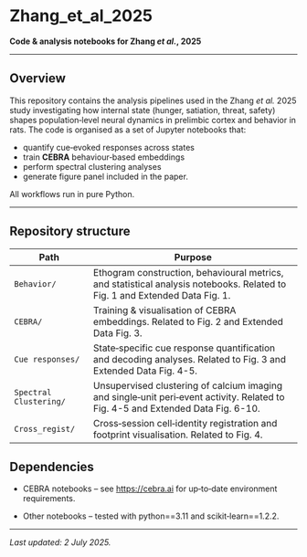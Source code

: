 # Zhang\_et\_al\_2025

**Code & analysis notebooks for Zhang *****et al.*****, 2025**

---

## Overview

This repository contains the analysis pipelines used in the Zhang *et al.* 2025 study investigating how internal state (hunger, satiation, threat, safety) shapes population‑level neural dynamics in prelimbic cortex and behavior in rats.
The code is organised as a set of Jupyter notebooks that:

* quantify cue‑evoked responses across states
* train **CEBRA** behaviour‑based embeddings
* perform spectral clustering analyses
* generate figure panel included in the paper.

All workflows run in pure Python.

---

## Repository structure

| Path                   | Purpose                                                                                                  |
| ---------------------- | -------------------------------------------------------------------------------------------------------- |
| `Behavior/`            | Ethogram construction, behavioural metrics, and statistical analysis notebooks. Related to Fig. 1 and Extended Data Fig. 1.                          |
| `CEBRA/`               | Training & visualisation of CEBRA embeddings. Related to Fig. 2 and Extended Data Fig. 3. |
| `Cue responses/`       | State‑specific cue response quantification and decoding analyses. Related to Fig. 3 and Extended Data Fig. 4-5.         |
| `Spectral Clustering/` | Unsupervised clustering of calcium imaging and single‑unit peri‑event activity. Related to Fig. 4-5 and Extended Data Fig. 6-10.                   |
| `Cross_regist/`        | Cross‑session cell‑identity registration and footprint visualisation. Related to Fig. 4.                                   |


## Dependencies

- CEBRA notebooks – see https://cebra.ai for up‑to‑date environment requirements.

- Other notebooks – tested with python==3.11 and scikit‑learn==1.2.2.

---

*Last updated: 2 July 2025.*


